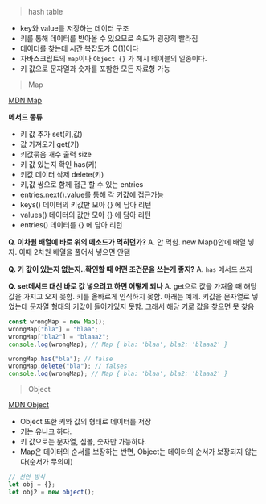 > hash table

- key와 value를 저장하는 데이터 구조
- 키를 통해 데이터를 받아올 수 있으므로 속도가 굉장히 빨라짐
- 데이터를 찾는데 시간 복잡도가 O(1)이다
- 자바스크립트의 `map`이나 `Object {}` 가 해시 테이블의 일종이다.
- 키 값으로 문자열과 숫자를 포함한 모든 자료형 가능

> Map

[MDN Map](https://developer.mozilla.org/en-US/docs/Web/JavaScript/Reference/Global_Objects/Map)

**메서드 종류**

- 키 값 추가 set(키,값)
- 값 가져오기 get(키)
- 키값묶음 개수 출력 size
- 키 값 있는지 확인 has(키)
- 키값 데이터 삭제 delete(키)
- 키,값 쌍으로 함께 접근 할 수 있는 entries
- entries.next().value를 통해 각 키값에 접근가능
- keys() 데이터의 키값만 모아 {} 에 담아 리턴
- values() 데이터의 값만 모아 {} 에 담아 리턴
- entries() 데이터를 {} 에 담아 리턴

**Q. 이차원 배열에 바로 위의 메소드가 먹히던가?**
A. 안 먹힘. new Map()안에 배열 넣자. 이때 2차원 배열을 풀어서 넣으면 안됌

**Q. 키 값이 있는지 없는지..확인할 때 어떤 조건문을 쓰는게 좋지?**
A. `has` 메서드 쓰자

**Q. set메서드 대신 바로 값 넣으려고 하면 어떻게 되나**
A. get으로 값을 가져올 때 해당 값을 가지고 오지 못함. 키를 올바르게 인식하지 못함. 아래는 예제.
키값을 문자열로 넣었는데 문자열 형태의 키값이 들어가있지 못함. 그래서 해당 키로 값을 찾으면 못 찾음

```js
const wrongMap = new Map();
wrongMap["bla"] = "blaa";
wrongMap["bla2"] = "blaaa2";
console.log(wrongMap); // Map { bla: 'blaa', bla2: 'blaaa2' }

wrongMap.has("bla"); // false
wrongMap.delete("bla"); // falses
console.log(wrongMap); // Map { bla: 'blaa', bla2: 'blaaa2' }
```

> Object

[MDN Object](https://developer.mozilla.org/ko/docs/Learn/JavaScript/Objects/Basics)

- Object 또한 키와 값의 형태로 데이터를 저장
- 키는 유니크 하다.
- 키 값으로는 문자열, 심볼, 숫자만 가능하다.
- Map은 데이터의 순서를 보장하는 반면, Object는 데이터의 순서가 보장되지 않는다(순서가 무의미)

```js
// 선언 방식
let obj = {};
let obj2 = new object();
```

